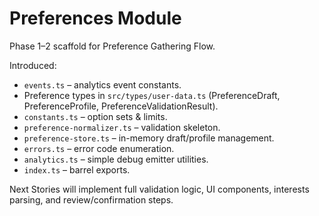 # Preferences Module

Phase 1–2 scaffold for Preference Gathering Flow.

Introduced:
* `events.ts` – analytics event constants.
* Preference types in `src/types/user-data.ts` (PreferenceDraft, PreferenceProfile, PreferenceValidationResult).
* `constants.ts` – option sets & limits.
* `preference-normalizer.ts` – validation skeleton.
* `preference-store.ts` – in-memory draft/profile management.
* `errors.ts` – error code enumeration.
* `analytics.ts` – simple debug emitter utilities.
* `index.ts` – barrel exports.

Next Stories will implement full validation logic, UI components, interests parsing, and review/confirmation steps.

